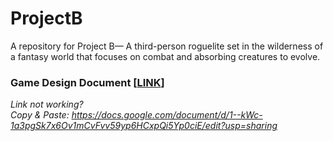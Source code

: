 # ProjectB
A repository for Project B— A third-person roguelite set in the wilderness of a fantasy world that focuses on combat and absorbing creatures to evolve.
### Game Design Document \[[LINK](https://docs.google.com/document/d/1--kWc-1a3pgSk7x6Ov1mCvFvv59yp6HCxpQi5Yp0ciE/edit?usp=sharing)\]
*Link not working?*  
*Copy & Paste: https://docs.google.com/document/d/1--kWc-1a3pgSk7x6Ov1mCvFvv59yp6HCxpQi5Yp0ciE/edit?usp=sharing*
